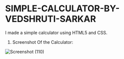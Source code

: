 


# SIMPLE-CALCULATOR-BY-VEDSHRUTI-SARKAR
I made a simple calculator using HTML5 and CSS.

1. Screenshot Of the Calculator:

![Screenshot (110)](https://user-images.githubusercontent.com/68157517/117320787-2e561980-aeaa-11eb-9670-528d9c8d8b78.png)



